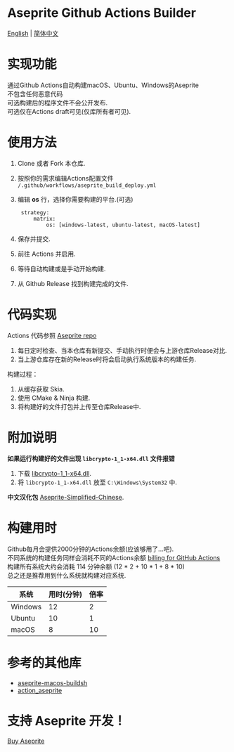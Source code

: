 # Aseprite Github Actions Builder

[English](https://github.com/WenqiOfficial/aseprite_builder/blob/main/README.md) | [简体中文](https://github.com/WenqiOfficial/aseprite_builder/blob/main/README-chs.md)

# 实现功能
通过Github Actions自动构建macOS、Ubuntu、Windows的Aseprite</br>
不包含任何恶意代码</br>
可选构建后的程序文件不会公开发布.</br>
可选仅在Actions draft可见(仅库所有者可见).

# 使用方法
1. Clone 或者 Fork 本仓库.
2. 按照你的需求编辑Actions配置文件 `/.github/workflows/aseprite_build_deploy.yml`
3. 编辑 **os** 行，选择你需要构建的平台.(可选)

        strategy:
            matrix:
                os: [windows-latest, ubuntu-latest, macOS-latest]
4. 保存并提交.
5. 前往 Actions 并启用.
8. 等待自动构建或是手动开始构建.
9. 从 Github Release 找到构建完成的文件.
        
# 代码实现
Actions 代码参照 [Aseprite repo](https://github.com/aseprite/aseprite/blob/master/INSTALL.md)

1. 每日定时检查、当本仓库有新提交、手动执行时便会与上游仓库Release对比.
2. 当上游仓库存在新的Release时将会启动执行系统版本的构建任务.

构建过程：
1. 从缓存获取 Skia.
2. 使用 CMake & Ninja 构建.
3. 将构建好的文件打包并上传至仓库Release中.

# 附加说明

**如果运行构建好的文件出现 `libcrypto-1_1-x64.dll` 文件报错**

1. 下载 [libcrypto-1_1-x64.dll](https://github.com/WenqiOfficial/aseprite_builder/raw/master/libcrypto-1_1-x64.dll).
2. 将 `libcrypto-1_1-x64.dll` 放至 `C:\Windows\System32` 中.

**中文汉化包**
[Aseprite-Simplified-Chinese](https://github.com/J-11/Aseprite-Simplified-Chinese/blob/master/README.md).

# 构建用时
Github每月会提供2000分钟的Actions余额(应该够用了...吧).</br>
不同系统的构建任务同样会消耗不同的Actions余额 [billing for GitHub Actions](https://help.github.com/en/github/setting-up-and-managing-billing-and-payments-on-github/about-billing-for-github-actions#about-billing-for-github-actions)</br>
构建所有系统大约会消耗 114 分钟余额 (12 * 2 + 10 * 1 + 8 * 10)</br>
总之还是推荐用到什么系统就构建对应系统.

|系统|用时(分钟)|倍率
|---|---|---|
|Windows|12|2|
|Ubuntu|10|1|
|macOS|8|10|

# 参考的其他库
- [aseprite-macos-buildsh](https://github.com/haxpor/aseprite-macos-buildsh)
- [action_aseprite](https://github.com/Insouciant21/action_aseprite)

# 支持 Aseprite 开发！
[Buy Aseprite](https://aseprite.org/#buy)
